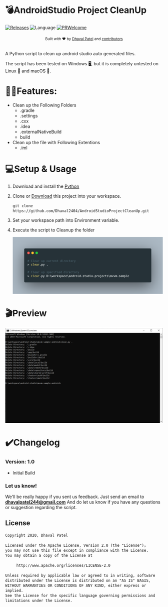 # 💣AndroidStudio Project CleanUp

[![Releases](https://img.shields.io/github/release/dhaval2404/AndroidStudioProjectCleanUp/all.svg?style=flat-square)](https://github.com/Dhaval2404/AndroidStudioProjectCleanUp/releases)
![Language](https://img.shields.io/badge/language-python-yellow.svg)
[![PRWelcome](https://img.shields.io/badge/PRs-welcome-brightgreen.svg)](https://github.com/Dhaval2404/AndroidStudioProjectCleanUp)

<div align="center">
  <sub>Built with ❤︎ by
  <a href="https://twitter.com/Dhaval2404">Dhaval Patel</a> and
  <a href="https://github.com/dhaval2404/AndroidStudioProjectCleanUp/graphs/contributors">
    contributors
  </a>
</div>
<br/>

A Python script to clean up android studio auto generated files.

The script has been tested on Windows 🖥️, but it is completely untested on Linux 🐧 and macOS 🍎.

# 🐱‍🏍Features:
	
* Clean up the Following Folders
   	* .gradle
   	* .settings
   	* .cxx
   	* .idea
   	* .externalNativeBuild
   	* build
* Clean up the file with Following Extentions
	* .iml

# 💻Setup & Usage

1. Download and install the [Python](https://www.python.org/downloads/)

2. Clone or [Download](https://github.com/Dhaval2404/AndroidStudioProjectCleanUp/archive/master.zip) this project into your workspace.

	```
	git clone https://github.com/Dhaval2404/AndroidStudioProjectCleanUp.git
	```

3. Set your workspace path into Environment variable.

4. Execute the script to Cleanup the folder

	![](https://github.com/Dhaval2404/AndroidStudioProjectCleanUp/blob/master/art/command-line-usage.png)


# 🎬Preview

![](https://github.com/Dhaval2404/AndroidStudioProjectCleanUp/blob/master/art/command-line-demo.png)
  

# ✔️Changelog

### Version: 1.0

  * Initial Build


### Let us know!

We'll be really happy if you sent us feedback. Just send an email to **dhavalpatel244@gmail.com** And do let us know if you have any questions or suggestion regarding the script.

## License

    Copyright 2020, Dhaval Patel

    Licensed under the Apache License, Version 2.0 (the "License");
    you may not use this file except in compliance with the License.
    You may obtain a copy of the License at

         http://www.apache.org/licenses/LICENSE-2.0

    Unless required by applicable law or agreed to in writing, software
    distributed under the License is distributed on an "AS IS" BASIS,
    WITHOUT WARRANTIES OR CONDITIONS OF ANY KIND, either express or implied.
    See the License for the specific language governing permissions and
    limitations under the License.
    
